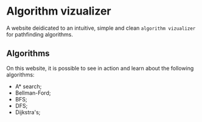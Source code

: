 # Algorithm vizualizer

A website deidicated to an intuitive, simple and clean `algorithm vizualizer` for pathfinding algorithms.

## Algorithms

On this website, it is possible to see in action and learn about the following algorithms:
- A* search;
- Bellman-Ford;
- BFS;
- DFS;
- Dijkstra's;
